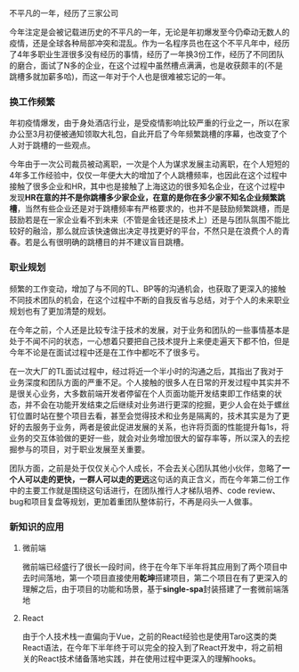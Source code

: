不平凡的一年，经历了三家公司

今年注定是会被记载进历史的不平凡的一年，无论是年初爆发至今仍牵动无数人的疫情，还是全球各种局部冲突和混乱。作为一名程序员也在这个不平凡年中，经历了4年多职业生涯很多没有经历的事情，经历了一年换3份工作，经历了不同团队的磨合，面试了N多的企业，在这个过程中虽然槽点满满，也是收获颇丰的(不是跳槽多就加薪多哈)，而这一年对于个人也是很难被忘记的一年。

### 换工作频繁

年初疫情爆发，由于身处酒店行业，是受疫情影响比较严重的行业之一，所以在家办公至3月初便被通知领取大礼包，自此开启了今年频繁跳槽的序幕，也改变了个人对于跳槽的一些观点。

今年由于一次公司裁员被动离职，一次是个人为谋求发展主动离职，在个人短短的4年多工作经验中，仅仅一年便大大的增加了个人跳槽频率，也因此在这个过程中接触了很多企业和HR，其中也是接触了上海这边的很多知名企业，在这个过程中发现**HR在意的并不是你跳槽多少家企业，在意的是你在多少家不知名企业频繁跳槽**，当然有些企业还是对于跳槽频率有严格要求的，也并不是鼓励频繁跳槽，而是鼓励若是在一家企业看不到未来（不管是金钱还是技术上）还是与团队氛围不能比较好的融洽，那么就应该快速做出决定寻找更好的平台，不然只是在浪费个人的青春。若是么有很明确的跳槽目的并不建议盲目跳槽。

### 职业规划

频繁的工作变动，增加了与不同的TL、BP等的沟通机会，也获取了更深入的接触不同技术团队的机会，在这个过程中不断的自我反省与总结，对于个人的未来职业规划也有了更加清楚的规划。

在今年之前，个人还是比较专注于技术的发展，对于业务和团队的一些事情基本是处于不闻不问的状态，一心想着只要把自己技术提升上来便走遍天下都不怕，但是今年不论是在面试过程中还是在工作中都吃不了很多亏。

在一次大厂的TL面试过程中，经过将近一个半小时的沟通之后，其指出了我对于业务深度和团队方面的严重不足。个人接触的很多人在日常的开发过程中其实并不是很关心业务，大多数前端开发者停留在个人页面功能开发结束即工作结束的状态，并不会在功能开发结束之后继续对业务进行更深的挖掘，更少人会在处于螺丝钉位置时站在整个项目去看，甚至会觉得技术和业务是隔离的，技术其实是为了更好的去服务于业务，两者是彼此促进发展的关系，也许将页面的性能提升每1s，将业务的交互体验做的更好一些，就会对业务增加很大的留存率等，所以深入的去挖掘参与的项目，对于职业发展至关重要。

团队方面，之前是处于仅仅关心个人成长，不会去关心团队其他小伙伴，忽略了**一个人可以走的更快，一群人可以走的更远**这句话的真正含义，而在今年第二份工作中的主要工作就是围绕这句话进行，在团队推行人才梯队培养、code review、bug和项目复盘等规划，更加着重团队整体前行，不再是闷头一人做事。

### 新知识的应用

1. 微前端

   微前端已经盛行了很长一段时间，终于在今年下半年将其应用到了两个项目中去时间落地，第一个项目直接使用**乾坤**搭建项目，第二个项目在有了更深入的理解之后，由于项目的功能和场景，基于**single-spa**封装搭建了一套微前端落地

2. React

   由于个人技术栈一直偏向于Vue，之前的React经验也是使用Taro这类的类React语法，在今年下半年终于可以完全的投入到了React开发中，将之前相关的React技术储备落地实践，并在使用过程中更深入的理解hooks。













